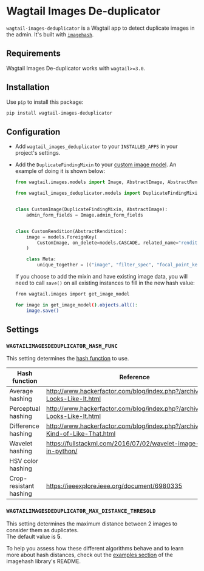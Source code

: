 # Wagtail Images De-duplicator

`wagtail-images-deduplicator` is a Wagtail app to detect duplicate images in the admin. It's built with [`imagehash`](https://github.com/JohannesBuchner/imagehash).

## Requirements

Wagtail Images De-duplicator works with `wagtail>=3.0`.

## Installation

Use `pip` to install this package:

```bash
pip install wagtail-images-deduplicator
```

## Configuration

- Add `wagtail_images_deduplicator` to your `INSTALLED_APPS` in your project's settings.

- Add the `DuplicateFindingMixin` to your [custom image model](https://docs.wagtail.org/en/latest/advanced_topics/images/custom_image_model.html). An example of doing it is shown below:

  ```python
  from wagtail.images.models import Image, AbstractImage, AbstractRendition

  from wagtail_images_deduplicator.models import DuplicateFindingMixin


  class CustomImage(DuplicateFindingMixin, AbstractImage):
      admin_form_fields = Image.admin_form_fields


  class CustomRendition(AbstractRendition):
      image = models.ForeignKey(
          CustomImage, on_delete=models.CASCADE, related_name="renditions"
      )

      class Meta:
          unique_together = (("image", "filter_spec", "focal_point_key"),)
  ```

  If you choose to add the mixin and have existing image data, you will need to call `save()` on all existing instances to fill in the new hash value:

  ```bash
  from wagtail.images import get_image_model

  for image in get_image_model().objects.all():
      image.save()
  ```

## Settings

### `WAGTAILIMAGESDEDUPLICATOR_HASH_FUNC`

This setting determines the [hash function](https://github.com/JohannesBuchner/imagehash#references) to use.

| Hash function          | Reference                                                                       | Setting name                |
| ---------------------- | ------------------------------------------------------------------------------- | --------------------------- |
| Average hashing        | http://www.hackerfactor.com/blog/index.php?/archives/432-Looks-Like-It.html     | `average_hash`              |
| Perceptual hashing     | http://www.hackerfactor.com/blog/index.php?/archives/432-Looks-Like-It.html     | `phash` (_default_)         |
| Difference hashing     | http://www.hackerfactor.com/blog/index.php?/archives/529-Kind-of-Like-That.html | `dhash` or `dhash_vertical` |
| Wavelet hashing        | https://fullstackml.com/2016/07/02/wavelet-image-hash-in-python/                | `whash`                     |
| HSV color hashing      |                                                                                 | `colorhash`                 |
| Crop-resistant hashing | https://ieeexplore.ieee.org/document/6980335                                    | `crop_resistant_hash`       |

### `WAGTAILIMAGESDEDUPLICATOR_MAX_DISTANCE_THRESOLD`

This setting determines the maximum distance between 2 images to consider them as duplicates.  
The default value is **5**.

To help you assess how these different algorithms behave and to learn more about hash distances, check out the [examples section](https://github.com/JohannesBuchner/imagehash#examples) of the imagehash library's README.
